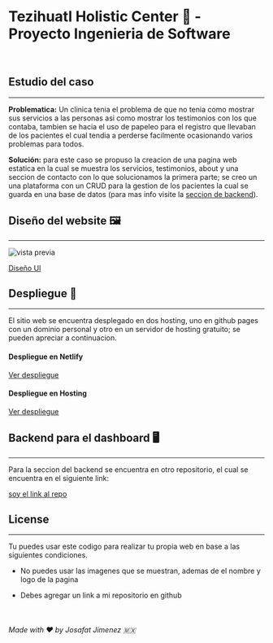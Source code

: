# Tezihuatl Holistic Center :hospital: - Proyecto Ingenieria de Software
<br>

## Estudio del caso
---
**Problematica:** Un clinica tenia el problema de que no tenia como mostrar sus servicios a las personas asi como mostrar los testimonios con los que contaba, tambien se hacia el uso de papeleo para el registro que llevaban de los pacientes el cual tendia a perderse facilmente ocasionando varios problemas para todos.

**Solución:**  para este caso se propuso la creacion de una pagina web estatica en la cual se muestra los servicios, testimonios, about y una seccion de contacto con lo que solucionamos la primera parte; se creo un una plataforma con un CRUD para la gestion de los pacientes la cual se guarda en una base de datos (para mas info visite la [seccion de backend](https://github.com/JosafatJimenezB/tezihuatl_backend)).
## Diseño del website :framed_picture:
---
![vista previa]()


[Diseño UI](./Views/tezihuatl%20UI%20Definitiva.pdf)

<!-- ## Admin Dashboard

:construction: En construccion :construction:

<br> -->

## Despliegue :rocket:

---

El sitio web se encuentra desplegado en dos hosting, uno en github pages con un dominio personal y otro en un servidor de hosting gratuito; se pueden apreciar a continuacion.

#### Despliegue en Netlify

[Ver despliegue](https://admirable-basbousa-5b8685.netlify.app/#)

#### Despliegue en Hosting

[Ver despliegue](http://www.tezihuatlcenter.ml/)

## Backend para el dashboard :desktop_computer:

---

Para la seccion del backend se encuentra en otro repositorio, el cual se encuentra en el siguiente link:

[soy el link al repo](https://github.com/JosafatJimenezB/Tezihuatl_Backend)

## License

---

Tu puedes usar este codigo para realizar tu propia web en base a las siguientes condiciones.

- No puedes usar las imagenes que se muestran, ademas de el nombre y logo de la pagina

- Debes agregar un link a mi repositorio en github

<br>

###### Made with :heart: by Josafat Jimenez :mexico:
